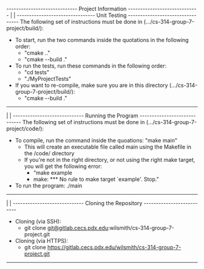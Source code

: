 ----------------------------- Project Information -----------------------------
|                                                                             |
-------------------------------- Unit Testing ---------------------------------
The following set of instructions must be done in
(.../cs-314-group-7-project/build/):
- To start, run the two commands inside the quotations in the following order:
    - "cmake .."
    - "cmake --build ."
- To run the tests, run these commands in the following order:
    - "cd tests"
    - "./MyProjectTests"
- If you want to re-compile, make sure you are in this directory
(.../cs-314-group-7-project/build/):
    - "cmake --build ."
-------------------------------------------------------------------------------
|                                                                             |
----------------------------- Running the Program -----------------------------
The following set of instructions must be done in (.../cs-314-group-7-project/code/):
- To compile, run the command inside the quoations: "make main"
    - This will create an executable file called main using the Makefile in the /code/ directory
    - If you're not in the right directory, or not using the right make target, you will get the following error:
        - "make example
        - make: *** No rule to make target `example'.  Stop."
- To run the program: ./main
-------------------------------------------------------------------------------
|                                                                             |
----------------------------- Cloning the Repository --------------------------
- Cloning (via SSH):
    - git clone git@gitlab.cecs.pdx.edu:wilsmith/cs-314-group-7-project.git
- Cloning (via HTTPS):
    - git clone https://gitlab.cecs.pdx.edu/wilsmith/cs-314-group-7-project.git
-------------------------------------------------------------------------------